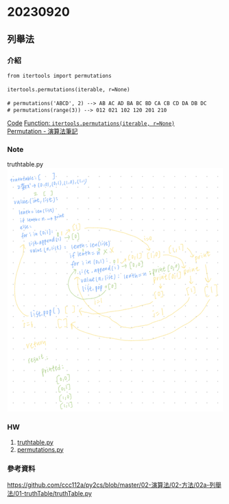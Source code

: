# 20230920
## 列舉法

### 介紹
```
from itertools import permutations

itertools.permutations(iterable, r=None)

# permutations('ABCD', 2) --> AB AC AD BA BC BD CA CB CD DA DB DC
# permutations(range(3)) --> 012 021 102 120 201 210 
```
[Code](iterable.permutations.py)
[Function: `itertools.permutations(iterable, r=None)`](https://docs.python.org/3/library/itertools.html#itertools.permutations)   
[Permutation - 演算法筆記](https://web.ntnu.edu.tw/~algo/Permutation.html)

### Note
truthtable.py
![img](img/1.png)

### HW
1. [truthtable.py](truthtable.py)
2. [permutations.py](permutations.py)

### 參考資料
https://github.com/ccc112a/py2cs/blob/master/02-演算法/02-方法/02a-列舉法/01-truthTable/truthTable.py

